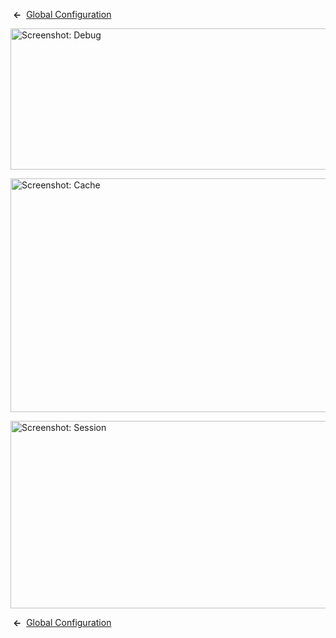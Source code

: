 <!-- Help4.x:Site_Global_Configuration_System -->

 **←**  [Global
Configuration](https://docs.joomla.org/Help4.x:Site_Global_Configuration/en#system "Help4.x:Site Global Configuration/en")

<img
src="https://docs.joomla.org/images/thumb/c/c3/Help-4x-Global-Configuration-system-debug-subscreen-en.png/800px-Help-4x-Global-Configuration-system-debug-subscreen-en.png"
decoding="async"
srcset="https://docs.joomla.org/images/thumb/c/c3/Help-4x-Global-Configuration-system-debug-subscreen-en.png/1200px-Help-4x-Global-Configuration-system-debug-subscreen-en.png 1.5x, https://docs.joomla.org/images/c/c3/Help-4x-Global-Configuration-system-debug-subscreen-en.png 2x"
data-file-width="1566" data-file-height="442" width="800" height="226"
alt="Screenshot: Debug" />

<img
src="https://docs.joomla.org/images/thumb/d/db/Help-4x-Global-Configuration-system-cache-subscreen-en.png/800px-Help-4x-Global-Configuration-system-cache-subscreen-en.png"
decoding="async"
srcset="https://docs.joomla.org/images/thumb/d/db/Help-4x-Global-Configuration-system-cache-subscreen-en.png/1200px-Help-4x-Global-Configuration-system-cache-subscreen-en.png 1.5x, https://docs.joomla.org/images/d/db/Help-4x-Global-Configuration-system-cache-subscreen-en.png 2x"
data-file-width="1566" data-file-height="732" width="800" height="374"
alt="Screenshot: Cache" />

<img
src="https://docs.joomla.org/images/thumb/d/d7/Help-4x-Global-Configuration-system-session-subscreen-en.png/800px-Help-4x-Global-Configuration-system-session-subscreen-en.png"
decoding="async"
srcset="https://docs.joomla.org/images/thumb/d/d7/Help-4x-Global-Configuration-system-session-subscreen-en.png/1200px-Help-4x-Global-Configuration-system-session-subscreen-en.png 1.5x, https://docs.joomla.org/images/d/d7/Help-4x-Global-Configuration-system-session-subscreen-en.png 2x"
data-file-width="1566" data-file-height="587" width="800" height="300"
alt="Screenshot: Session" />

 **←**  [Global
Configuration](https://docs.joomla.org/Help4.x:Site_Global_Configuration/en#system "Help4.x:Site Global Configuration/en")
